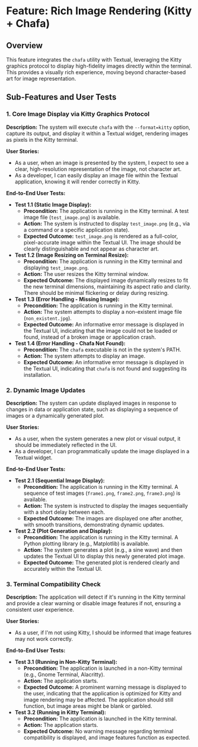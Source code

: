 # Feature: Rich Image Rendering (Kitty + Chafa)

## Overview

This feature integrates the `chafa` utility with Textual, leveraging the Kitty graphics protocol to display high-fidelity images directly within the terminal. This provides a visually rich experience, moving beyond character-based art for image representation.

## Sub-Features and User Tests

### 1. Core Image Display via Kitty Graphics Protocol

**Description:** The system will execute `chafa` with the `--format=kitty` option, capture its output, and display it within a Textual widget, rendering images as pixels in the Kitty terminal.

**User Stories:**
- As a user, when an image is presented by the system, I expect to see a clear, high-resolution representation of the image, not character art.
- As a developer, I can easily display an image file within the Textual application, knowing it will render correctly in Kitty.

**End-to-End User Tests:**
- **Test 1.1 (Static Image Display):**
    - **Precondition:** The application is running in the Kitty terminal. A test image file (`test_image.png`) is available.
    - **Action:** The system is instructed to display `test_image.png` (e.g., via a command or a specific application state).
    - **Expected Outcome:** `test_image.png` is rendered as a full-color, pixel-accurate image within the Textual UI. The image should be clearly distinguishable and not appear as character art.
- **Test 1.2 (Image Resizing on Terminal Resize):**
    - **Precondition:** The application is running in the Kitty terminal and displaying `test_image.png`.
    - **Action:** The user resizes the Kitty terminal window.
    - **Expected Outcome:** The displayed image dynamically resizes to fit the new terminal dimensions, maintaining its aspect ratio and clarity. There should be minimal flickering or delay during resizing.
- **Test 1.3 (Error Handling - Missing Image):**
    - **Precondition:** The application is running in the Kitty terminal.
    - **Action:** The system attempts to display a non-existent image file (`non_existent.jpg`).
    - **Expected Outcome:** An informative error message is displayed in the Textual UI, indicating that the image could not be loaded or found, instead of a broken image or application crash.
- **Test 1.4 (Error Handling - Chafa Not Found):**
    - **Precondition:** The `chafa` executable is not in the system's PATH.
    - **Action:** The system attempts to display an image.
    - **Expected Outcome:** An informative error message is displayed in the Textual UI, indicating that `chafa` is not found and suggesting its installation.

### 2. Dynamic Image Updates

**Description:** The system can update displayed images in response to changes in data or application state, such as displaying a sequence of images or a dynamically generated plot.

**User Stories:**
- As a user, when the system generates a new plot or visual output, it should be immediately reflected in the UI.
- As a developer, I can programmatically update the image displayed in a Textual widget.

**End-to-End User Tests:**
- **Test 2.1 (Sequential Image Display):**
    - **Precondition:** The application is running in the Kitty terminal. A sequence of test images (`frame1.png`, `frame2.png`, `frame3.png`) is available.
    - **Action:** The system is instructed to display the images sequentially with a short delay between each.
    - **Expected Outcome:** The images are displayed one after another, with smooth transitions, demonstrating dynamic updates.
- **Test 2.2 (Plot Generation and Display):**
    - **Precondition:** The application is running in the Kitty terminal. A Python plotting library (e.g., Matplotlib) is available.
    - **Action:** The system generates a plot (e.g., a sine wave) and then updates the Textual UI to display this newly generated plot image.
    - **Expected Outcome:** The generated plot is rendered clearly and accurately within the Textual UI.

### 3. Terminal Compatibility Check

**Description:** The application will detect if it's running in the Kitty terminal and provide a clear warning or disable image features if not, ensuring a consistent user experience.

**User Stories:**
- As a user, if I'm not using Kitty, I should be informed that image features may not work correctly.

**End-to-End User Tests:**
- **Test 3.1 (Running in Non-Kitty Terminal):**
    - **Precondition:** The application is launched in a non-Kitty terminal (e.g., Gnome Terminal, Alacritty).
    - **Action:** The application starts.
    - **Expected Outcome:** A prominent warning message is displayed to the user, indicating that the application is optimized for Kitty and image rendering may be affected. The application should still function, but image areas might be blank or garbled.
- **Test 3.2 (Running in Kitty Terminal):**
    - **Precondition:** The application is launched in the Kitty terminal.
    - **Action:** The application starts.
    - **Expected Outcome:** No warning message regarding terminal compatibility is displayed, and image features function as expected.

